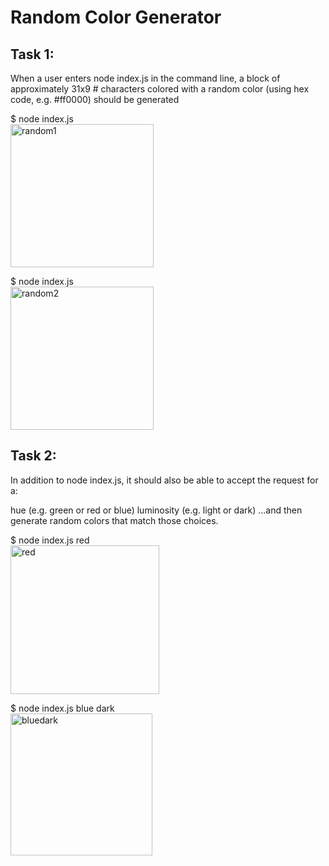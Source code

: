 # Random Color Generator

## Task 1:

When a user enters node index.js in the command line, a block of approximately 31x9 # characters colored with a random color (using hex code, e.g. #ff0000) should be generated


$ node index.js  
<img width="229" alt="random1" src="https://user-images.githubusercontent.com/102095041/166487565-90b574a8-8740-443b-90a1-ef2e43871553.png">


$ node index.js  
<img width="229" alt="random2" src="https://user-images.githubusercontent.com/102095041/166487198-e175de84-84f3-41e6-81df-c78612813730.png">


## Task 2:

In addition to node index.js, it should also be able to accept the request for a:

hue (e.g. green or red or blue)
luminosity (e.g. light or dark)
...and then generate random colors that match those choices.


$ node index.js red  
<img width="238" alt="red" src="https://user-images.githubusercontent.com/102095041/166487221-a541d580-1cf6-45a3-a1a2-04310987162e.png">


$ node index.js blue dark  
<img width="227" alt="bluedark" src="https://user-images.githubusercontent.com/102095041/166487240-bb32fa44-3578-4ce6-b73b-8882a32e9639.png">


